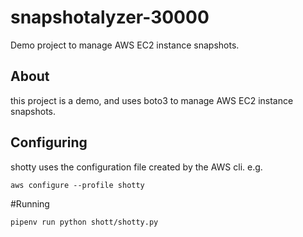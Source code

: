 # snapshotalyzer-30000
Demo project to manage AWS EC2 instance snapshots.

## About

this project is a demo, and uses boto3 to manage AWS EC2 instance snapshots.

## Configuring

shotty uses the configuration file created by the AWS cli. e.g.

`aws configure --profile shotty`

#Running

`pipenv run python shott/shotty.py`

